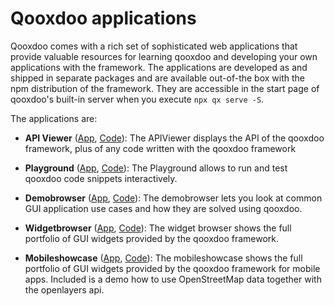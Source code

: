 # Qooxdoo applications

Qooxdoo comes with a rich set of sophisticated web applications that provide
valuable resources for learning qooxdoo and developing your own applications
with the framework. The applications are developed as and shipped in separate
packages and are available out-of-the box with the npm distribution of the 
framework. They are accessible in the start page of qooxdoo's built-in server
when you execute `npx qx serve -S`.

The applications are:

- **API Viewer** 
([App](apps://apiviewer), [Code](https://github.com/qooxdoo/qxl.apiviewer)): 
The APIViewer displays the API of the qooxdoo framework, plus of any code written
with the qooxdoo framework

- **Playground** 
([App](apps://playground), [Code](https://github.com/qooxdoo/qxl.playground)): 
The Playground allows to run and test qooxdoo code snippets interactively.

- **Demobrowser** 
([App](apps://demobrowser), [Code](https://github.com/qooxdoo/qxl.demobrowser)): 
The demobrowser lets you look at common GUI application use cases and how they 
are solved using qooxdoo.

- **Widgetbrowser** 
([App](apps://widgetbrowser), [Code](https://github.com/qooxdoo/qxl.widgetbrowser)):
The widget browser shows the full portfolio of GUI widgets provided by the
qooxdoo framework.

- **Mobileshowcase** 
([App](apps://mobileshowcase), [Code](https://github.com/qooxdoo/qxl.mobileshowcase)):
The mobileshowcase shows the full portfolio of GUI widgets provided by the
qooxdoo framework for mobile apps.
Included is a demo how to use OpenStreetMap data together with the openlayers api.
